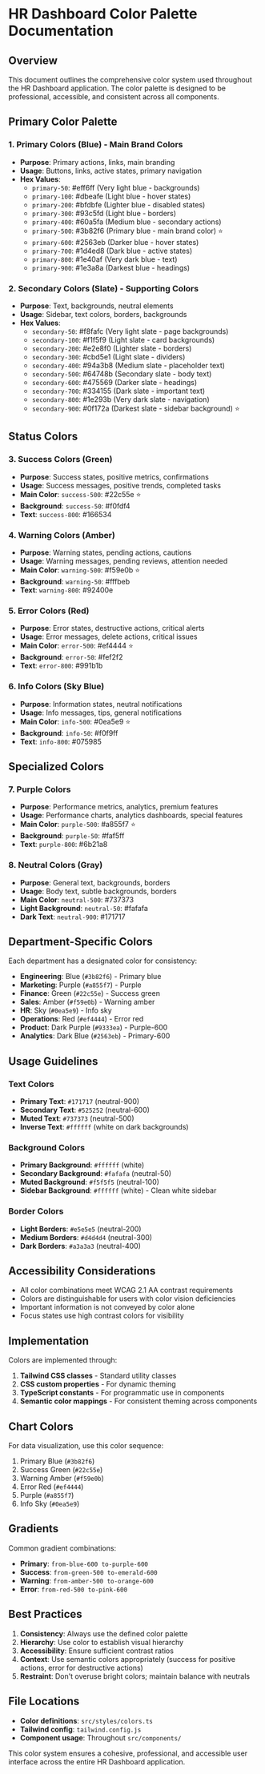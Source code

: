 # HR Dashboard Color Palette Documentation

## Overview
This document outlines the comprehensive color system used throughout the HR Dashboard application. The color palette is designed to be professional, accessible, and consistent across all components.

## Primary Color Palette

### 1. Primary Colors (Blue) - Main Brand Colors
- **Purpose**: Primary actions, links, main branding
- **Usage**: Buttons, links, active states, primary navigation
- **Hex Values**:
  - `primary-50`: #eff6ff (Very light blue - backgrounds)
  - `primary-100`: #dbeafe (Light blue - hover states)
  - `primary-200`: #bfdbfe (Lighter blue - disabled states)
  - `primary-300`: #93c5fd (Light blue - borders)
  - `primary-400`: #60a5fa (Medium blue - secondary actions)
  - `primary-500`: #3b82f6 (Primary blue - main brand color) ⭐
  - `primary-600`: #2563eb (Darker blue - hover states)
  - `primary-700`: #1d4ed8 (Dark blue - active states)
  - `primary-800`: #1e40af (Very dark blue - text)
  - `primary-900`: #1e3a8a (Darkest blue - headings)

### 2. Secondary Colors (Slate) - Supporting Colors
- **Purpose**: Text, backgrounds, neutral elements
- **Usage**: Sidebar, text colors, borders, backgrounds
- **Hex Values**:
  - `secondary-50`: #f8fafc (Very light slate - page backgrounds)
  - `secondary-100`: #f1f5f9 (Light slate - card backgrounds)
  - `secondary-200`: #e2e8f0 (Lighter slate - borders)
  - `secondary-300`: #cbd5e1 (Light slate - dividers)
  - `secondary-400`: #94a3b8 (Medium slate - placeholder text)
  - `secondary-500`: #64748b (Secondary slate - body text)
  - `secondary-600`: #475569 (Darker slate - headings)
  - `secondary-700`: #334155 (Dark slate - important text)
  - `secondary-800`: #1e293b (Very dark slate - navigation)
  - `secondary-900`: #0f172a (Darkest slate - sidebar background) ⭐

## Status Colors

### 3. Success Colors (Green)
- **Purpose**: Success states, positive metrics, confirmations
- **Usage**: Success messages, positive trends, completed tasks
- **Main Color**: `success-500`: #22c55e ⭐
- **Background**: `success-50`: #f0fdf4
- **Text**: `success-800`: #166534

### 4. Warning Colors (Amber)
- **Purpose**: Warning states, pending actions, cautions
- **Usage**: Warning messages, pending reviews, attention needed
- **Main Color**: `warning-500`: #f59e0b ⭐
- **Background**: `warning-50`: #fffbeb
- **Text**: `warning-800`: #92400e

### 5. Error Colors (Red)
- **Purpose**: Error states, destructive actions, critical alerts
- **Usage**: Error messages, delete actions, critical issues
- **Main Color**: `error-500`: #ef4444 ⭐
- **Background**: `error-50`: #fef2f2
- **Text**: `error-800`: #991b1b

### 6. Info Colors (Sky Blue)
- **Purpose**: Information states, neutral notifications
- **Usage**: Info messages, tips, general notifications
- **Main Color**: `info-500`: #0ea5e9 ⭐
- **Background**: `info-50`: #f0f9ff
- **Text**: `info-800`: #075985

## Specialized Colors

### 7. Purple Colors
- **Purpose**: Performance metrics, analytics, premium features
- **Usage**: Performance charts, analytics dashboards, special features
- **Main Color**: `purple-500`: #a855f7 ⭐
- **Background**: `purple-50`: #faf5ff
- **Text**: `purple-800`: #6b21a8

### 8. Neutral Colors (Gray)
- **Purpose**: General text, backgrounds, borders
- **Usage**: Body text, subtle backgrounds, borders
- **Main Color**: `neutral-500`: #737373
- **Light Background**: `neutral-50`: #fafafa
- **Dark Text**: `neutral-900`: #171717

## Department-Specific Colors

Each department has a designated color for consistency:

- **Engineering**: Blue (`#3b82f6`) - Primary blue
- **Marketing**: Purple (`#a855f7`) - Purple
- **Finance**: Green (`#22c55e`) - Success green
- **Sales**: Amber (`#f59e0b`) - Warning amber
- **HR**: Sky (`#0ea5e9`) - Info sky
- **Operations**: Red (`#ef4444`) - Error red
- **Product**: Dark Purple (`#9333ea`) - Purple-600
- **Analytics**: Dark Blue (`#2563eb`) - Primary-600

## Usage Guidelines

### Text Colors
- **Primary Text**: `#171717` (neutral-900)
- **Secondary Text**: `#525252` (neutral-600)
- **Muted Text**: `#737373` (neutral-500)
- **Inverse Text**: `#ffffff` (white on dark backgrounds)

### Background Colors
- **Primary Background**: `#ffffff` (white)
- **Secondary Background**: `#fafafa` (neutral-50)
- **Muted Background**: `#f5f5f5` (neutral-100)
- **Sidebar Background**: `#ffffff` (white) - Clean white sidebar

### Border Colors
- **Light Borders**: `#e5e5e5` (neutral-200)
- **Medium Borders**: `#d4d4d4` (neutral-300)
- **Dark Borders**: `#a3a3a3` (neutral-400)

## Accessibility Considerations

- All color combinations meet WCAG 2.1 AA contrast requirements
- Colors are distinguishable for users with color vision deficiencies
- Important information is not conveyed by color alone
- Focus states use high contrast colors for visibility

## Implementation

Colors are implemented through:
1. **Tailwind CSS classes** - Standard utility classes
2. **CSS custom properties** - For dynamic theming
3. **TypeScript constants** - For programmatic use in components
4. **Semantic color mappings** - For consistent theming across components

## Chart Colors

For data visualization, use this color sequence:
1. Primary Blue (`#3b82f6`)
2. Success Green (`#22c55e`)
3. Warning Amber (`#f59e0b`)
4. Error Red (`#ef4444`)
5. Purple (`#a855f7`)
6. Info Sky (`#0ea5e9`)

## Gradients

Common gradient combinations:
- **Primary**: `from-blue-600 to-purple-600`
- **Success**: `from-green-500 to-emerald-600`
- **Warning**: `from-amber-500 to-orange-600`
- **Error**: `from-red-500 to-pink-600`

## Best Practices

1. **Consistency**: Always use the defined color palette
2. **Hierarchy**: Use color to establish visual hierarchy
3. **Accessibility**: Ensure sufficient contrast ratios
4. **Context**: Use semantic colors appropriately (success for positive actions, error for destructive actions)
5. **Restraint**: Don't overuse bright colors; maintain balance with neutrals

## File Locations

- **Color definitions**: `src/styles/colors.ts`
- **Tailwind config**: `tailwind.config.js`
- **Component usage**: Throughout `src/components/`

This color system ensures a cohesive, professional, and accessible user interface across the entire HR Dashboard application.